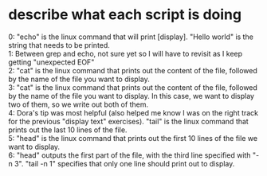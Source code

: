 # describe what each script is doing
0: "echo" is the linux command that will print [display]. "Hello world" is the string that needs to be printed.<br>
1: Between grep and echo, not sure yet so I will have to revisit as I keep getting "unexpected EOF"<br>
2: "cat" is the linux command that prints out the content of the file, followed by the name of the file you want to display.<br>
3: "cat" is the linux command that prints out the content of the file, followed by the name of the file you want to display. In this case, we want to display two of them, so we write out both of them.<br>
4: Dora's tip was most helpful (also helped me know I was on the right track for the previous "display text" exercises). "tail" is the linux command that prints out the last 10 lines of the file.<br>
5: "head" is the linux command that prints out the first 10 lines of the file we want to display.<br>
6: "head" outputs the first part of the file, with the third line specified with "-n 3". "tail -n 1" specifies that only one line should print out to display.
